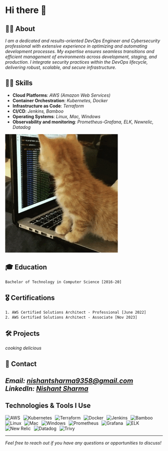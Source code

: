 # Hi there 👋

## 👨‍💻 About
*I am a dedicated and results-oriented DevOps Engineer and Cybersecurity professional with extensive experience 
in optimizing and automating development processes. 
My expertise ensures seamless transitions and efficient management of environments across 
development, staging, and production. 
I integrate security practices within the DevOps lifecycle, delivering robust, scalable, and secure infrastructure.*

## 🥷🏼 Skills

- **Cloud Platforms**: *AWS (Amazon Web Services)*
- **Container Orchestration**: *Kubernetes, Docker*
- **Infrastructure as Code**: *Terraform*
- **CI/CD**: *Jenkins, Bamboo*
- **Operating Systems**: *Linux, Mac, Windows*
- **Observability and monitoring**: *Prometheus-Grafana, ELK, Newrelic, Datadog*

<!-- Embed the local GIF -->
![cat GIF](./cat.gif)

## 🎓 Education

    Bachelor of Technology in Computer Science [2016-20]

## 🎖️ Certifications
    
    1. AWS Certified Solutions Architect - Professional [June 2022]
    2. AWS Certified Solutions Architect - Associate [Nov 2023]


## 🛠 Projects

*cooking delicious*

## 📡 Contact

*Email: [nishantsharma9358@gmail.com](mailto:nishantsharma9358@gmail.com)*<br>
*LinkedIn: [Nishant Sharma](https://www.linkedin.com/in/thecyberbaby)*<br>
---

##  Technologies & Tools I Use

<p align="left">
  <img src="https://img.shields.io/badge/AWS-F46800?style=for-the-badge&logo=amazon-aws&logoColor=white" alt="AWS" style="margin-right: 6px;"/>
  <img src="https://img.shields.io/badge/Kubernetes-326CE5?style=for-the-badge&logo=kubernetes&logoColor=white" alt="Kubernetes" style="margin-right: 6px;"/>
  <img src="https://img.shields.io/badge/Terraform-7B42BC?style=for-the-badge&logo=terraform&logoColor=white" alt="Terraform" style="margin-right: 6px;"/>
  <img src="https://img.shields.io/badge/Docker-2496ED?style=for-the-badge&logo=docker&logoColor=white" alt="Docker" style="margin-right: 6px;"/>
  <img src="https://img.shields.io/badge/Jenkins-D24939?style=for-the-badge&logo=jenkins&logoColor=white" alt="Jenkins" style="margin-right: 6px;"/>
  <img src="https://img.shields.io/badge/Bamboo-0052CC?style=for-the-badge&logo=bamboo&logoColor=white" alt="Bamboo" style="margin-right: 6px;"/>
  <img src="https://img.shields.io/badge/Linux-FCC624?style=for-the-badge&logo=linux&logoColor=black" alt="Linux" style="margin-right: 6px;"/>
  <img src="https://img.shields.io/badge/Mac-999999?style=for-the-badge&logo=apple&logoColor=white" alt="Mac" style="margin-right: 6px;"/>
  <img src="https://img.shields.io/badge/Windows-0078D6?style=for-the-badge&logo=windows&logoColor=white" alt="Windows" style="margin-right: 6px;"/>
  <img src="https://img.shields.io/badge/Prometheus-E6522C?style=for-the-badge&logo=prometheus&logoColor=white" alt="Prometheus" style="margin-right: 6px;"/>
  <img src="https://img.shields.io/badge/Grafana-F46800?style=for-the-badge&logo=grafana&logoColor=white" alt="Grafana" style="margin-right: 6px;"/>
  <img src="https://img.shields.io/badge/Elastic-005571?style=for-the-badge&logo=elasticstack&logoColor=white" alt="ELK" style="margin-right: 6px;"/>
  <img src="https://img.shields.io/badge/New%20Relic-008C99?style=for-the-badge&logo=new%20relic&logoColor=white" alt="New Relic" style="margin-right: 6px;"/>
  <img src="https://img.shields.io/badge/Datadog-632CA6?style=for-the-badge&logo=datadog&logoColor=white" alt="Datadog" style="margin-right: 6px;"/>
  <img src="https://img.shields.io/badge/Trivy-4169E1?style=for-the-badge&logo=aqua-security&logoColor=white" alt="Trivy" style="margin-right: 6px;"/>
</p>

---

*Feel free to reach out if you have any questions or opportunities to discuss!*
